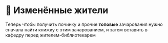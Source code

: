 # 👤 Изменённые жители

Теперь чтобы получить починку и прочие **топовые** зачарования нужно сначала найти книжку с этим зачарованием, и затем вставить в кафедру перед жителем-библиотекарем&#x20;

<figure><img src="../../.gitbook/assets/viill-ezgif.com-video-to-gif-converter.gif" alt=""><figcaption><p> </p></figcaption></figure>
